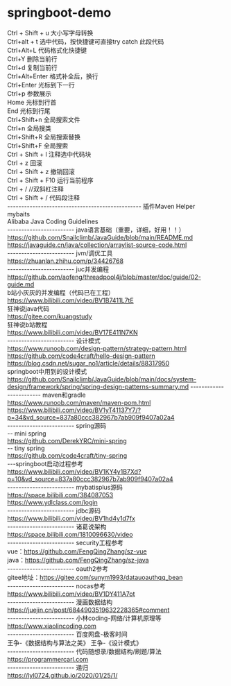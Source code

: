 # springboot-demo
Ctrl + Shift + u   大小写字母转换  
Ctrl+alt + t  选中代码，按快捷键可直接try catch 此段代码  
Ctrl+Alt+L  代码格式化快捷键  
Ctrl+Y  删除当前行  
Ctrl+d  复制当前行  
Ctrl+Alt+Enter  格式补全后，换行  
Ctrl+Enter  光标到下一行  
Ctrl+p  参数展示  
Home 光标到行首  
End 光标到行尾  
Ctrl+Shift+n 全局搜索文件  
Ctrl+n 全局搜类  
Ctrl+Shift+R 全局搜索替换  
Ctrl+Shift+F 全局搜索  
Ctrl + Shift + l   注释选中代码块  
Ctrl + z   回滚  
Ctrl + Shift + z  撤销回滚  
Ctrl + Shift + F10  运行当前程序  
Ctrl + /   //双斜杠注释  
Ctrl + Shift + /   代码段注释  
------------------------------------------------ 插件Maven Helper  
mybaits  
Alibaba Java Coding Guidelines  
------------------------ java语言基础（重要，详细，好用！！）  
https://github.com/Snailclimb/JavaGuide/blob/main/README.md  
https://javaguide.cn/java/collection/arraylist-source-code.html  
------------------------ jvm/调优工具 
https://zhuanlan.zhihu.com/p/34426768  
------------------------ juc并发编程  
https://github.com/aofeng/threadpool4j/blob/master/doc/guide/02-guide.md  
b站小灰灰的并发编程（代码已在工程）  
https://www.bilibili.com/video/BV1B7411L7tE  
狂神说java代码  
https://gitee.com/kuangstudy  
狂神说b站教程  
https://www.bilibili.com/video/BV17E411N7KN  
------------------------ 设计模式  
https://www.runoob.com/design-pattern/strategy-pattern.html  
https://github.com/code4craft/hello-design-pattern  
https://blog.csdn.net/sugar_no1/article/details/88317950  
springboot中用到的设计模式  
https://github.com/Snailclimb/JavaGuide/blob/main/docs/system-design/framework/spring/spring-design-patterns-summary.md
------------------------ maven和gradle  
https://www.runoob.com/maven/maven-pom.html  
https://www.bilibili.com/video/BV1yT41137Y7/?p=34&vd_source=837a80ccc382967b7ab909f9407a02a4  
------------------------ spring源码  
-- mini spring  
https://github.com/DerekYRC/mini-spring  
-- tiny spring  
https://github.com/code4craft/tiny-spring  
---springboot启动过程参考  
https://www.bilibili.com/video/BV1KY4y1B7Xd?p=10&vd_source=837a80ccc382967b7ab909f9407a02a4  
------------------------ mybatisplus源码  
https://space.bilibili.com/384087053  
https://www.ydlclass.com/login  
------------------------ jdbc源码  
https://www.bilibili.com/video/BV1hd4y1d7fx  
------------------------ 诸葛说架构  
https://space.bilibili.com/1810096630/video  
------------------------ security工程参考  
vue：https://github.com/FengQingZhang/sz-vue  
java：https://github.com/FengQingZhang/sz-java  
------------------------ oauth2参考  
gitee地址：https://gitee.com/sunym1993/datauoauthqq_bean  
------------------------ nocas参考  
https://www.bilibili.com/video/BV1DY411A7ot    
------------------------ 漫画数据结构  
https://juejin.cn/post/6844903519632228365#comment  
------------------------ 小林coding-网络/计算机原理等 
https://www.xiaolincoding.com  
------------------------ 百度网盘-极客时间  
王争-《数据结构与算法之美》
王争-《设计模式》  
------------------------ 代码随想录/数据结构/刷题/算法  
https://programmercarl.com   
------------------------ 递归    
https://lyl0724.github.io/2020/01/25/1/  
